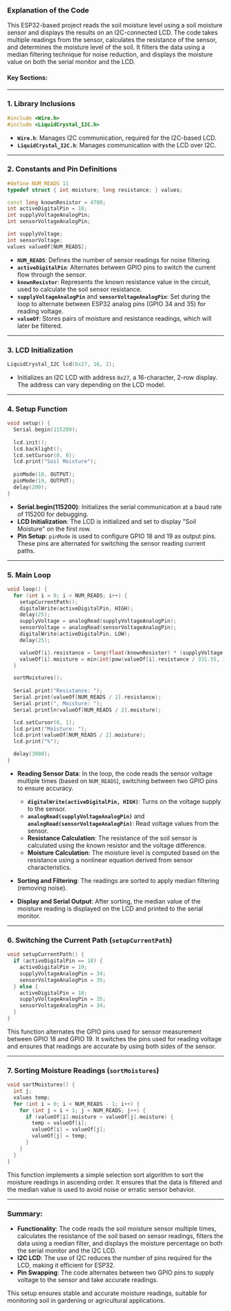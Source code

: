 ### Explanation of the Code

This ESP32-based project reads the soil moisture level using a soil moisture sensor and displays the results on an I2C-connected LCD. The code takes multiple readings from the sensor, calculates the resistance of the sensor, and determines the moisture level of the soil. It filters the data using a median filtering technique for noise reduction, and displays the moisture value on both the serial monitor and the LCD.

#### Key Sections:

---

### 1. **Library Inclusions**

```cpp
#include <Wire.h>
#include <LiquidCrystal_I2C.h>
```

- **`Wire.h`**: Manages I2C communication, required for the I2C-based LCD.
- **`LiquidCrystal_I2C.h`**: Manages communication with the LCD over I2C.

---

### 2. **Constants and Pin Definitions**

```cpp
#define NUM_READS 11
typedef struct { int moisture; long resistance; } values;

const long knownResistor = 4700;
int activeDigitalPin = 18;
int supplyVoltageAnalogPin;
int sensorVoltageAnalogPin;

int supplyVoltage;
int sensorVoltage;
values valueOf[NUM_READS];
```

- **`NUM_READS`**: Defines the number of sensor readings for noise filtering.
- **`activeDigitalPin`**: Alternates between GPIO pins to switch the current flow through the sensor.
- **`knownResistor`**: Represents the known resistance value in the circuit, used to calculate the soil sensor resistance.
- **`supplyVoltageAnalogPin`** and **`sensorVoltageAnalogPin`**: Set during the loop to alternate between ESP32 analog pins (GPIO 34 and 35) for reading voltage.
- **`valueOf`**: Stores pairs of moisture and resistance readings, which will later be filtered.

---

### 3. **LCD Initialization**

```cpp
LiquidCrystal_I2C lcd(0x27, 16, 2);
```

- Initializes an I2C LCD with address `0x27`, a 16-character, 2-row display. The address can vary depending on the LCD model.

---

### 4. **Setup Function**

```cpp
void setup() {
  Serial.begin(115200);
  
  lcd.init();
  lcd.backlight();
  lcd.setCursor(0, 0);
  lcd.print("Soil Moisture");
  
  pinMode(18, OUTPUT);
  pinMode(19, OUTPUT);
  delay(200);
}
```

- **Serial.begin(115200)**: Initializes the serial communication at a baud rate of 115200 for debugging.
- **LCD Initialization**: The LCD is initialized and set to display "Soil Moisture" on the first row.
- **Pin Setup**: `pinMode` is used to configure GPIO 18 and 19 as output pins. These pins are alternated for switching the sensor reading current paths.

---

### 5. **Main Loop**

```cpp
void loop() {
  for (int i = 0; i < NUM_READS; i++) {
    setupCurrentPath();
    digitalWrite(activeDigitalPin, HIGH);
    delay(25);
    supplyVoltage = analogRead(supplyVoltageAnalogPin);
    sensorVoltage = analogRead(sensorVoltageAnalogPin);
    digitalWrite(activeDigitalPin, LOW);
    delay(25);

    valueOf[i].resistance = long(float(knownResistor) * (supplyVoltage - sensorVoltage) / sensorVoltage + 0.5);
    valueOf[i].moisture = min(int(pow(valueOf[i].resistance / 331.55, 1.0 / -1.695) * 100 + 0.5), 100);
  }

  sortMoistures();
  
  Serial.print("Resistance: ");
  Serial.print(valueOf[NUM_READS / 2].resistance);
  Serial.print(", Moisture: ");
  Serial.println(valueOf[NUM_READS / 2].moisture);

  lcd.setCursor(0, 1);
  lcd.print("Moisture: ");
  lcd.print(valueOf[NUM_READS / 2].moisture);
  lcd.print("%");

  delay(3000);
}
```

- **Reading Sensor Data**: In the loop, the code reads the sensor voltage multiple times (based on `NUM_READS`), switching between two GPIO pins to ensure accuracy.
  - **`digitalWrite(activeDigitalPin, HIGH)`**: Turns on the voltage supply to the sensor.
  - **`analogRead(supplyVoltageAnalogPin)`** and **`analogRead(sensorVoltageAnalogPin)`**: Read voltage values from the sensor.
  - **Resistance Calculation**: The resistance of the soil sensor is calculated using the known resistor and the voltage difference.
  - **Moisture Calculation**: The moisture level is computed based on the resistance using a nonlinear equation derived from sensor characteristics.

- **Sorting and Filtering**: The readings are sorted to apply median filtering (removing noise).
  
- **Display and Serial Output**: After sorting, the median value of the moisture reading is displayed on the LCD and printed to the serial monitor.

---

### 6. **Switching the Current Path (`setupCurrentPath`)**

```cpp
void setupCurrentPath() {
  if (activeDigitalPin == 18) {
    activeDigitalPin = 19;
    supplyVoltageAnalogPin = 34;
    sensorVoltageAnalogPin = 35;
  } else {
    activeDigitalPin = 18;
    supplyVoltageAnalogPin = 35;
    sensorVoltageAnalogPin = 34;
  }
}
```

This function alternates the GPIO pins used for sensor measurement between GPIO 18 and GPIO 19. It switches the pins used for reading voltage and ensures that readings are accurate by using both sides of the sensor.

---

### 7. **Sorting Moisture Readings (`sortMoistures`)**

```cpp
void sortMoistures() {
  int j;
  values temp;
  for (int i = 0; i < NUM_READS - 1; i++) {
    for (int j = i + 1; j < NUM_READS; j++) {
      if (valueOf[i].moisture > valueOf[j].moisture) {
        temp = valueOf[i];
        valueOf[i] = valueOf[j];
        valueOf[j] = temp;
      }
    }
  }
}
```

This function implements a simple selection sort algorithm to sort the moisture readings in ascending order. It ensures that the data is filtered and the median value is used to avoid noise or erratic sensor behavior.

---

### Summary:

- **Functionality**: The code reads the soil moisture sensor multiple times, calculates the resistance of the soil based on sensor readings, filters the data using a median filter, and displays the moisture percentage on both the serial monitor and the I2C LCD.
- **I2C LCD**: The use of I2C reduces the number of pins required for the LCD, making it efficient for ESP32.
- **Pin Swapping**: The code alternates between two GPIO pins to supply voltage to the sensor and take accurate readings.

This setup ensures stable and accurate moisture readings, suitable for monitoring soil in gardening or agricultural applications.
